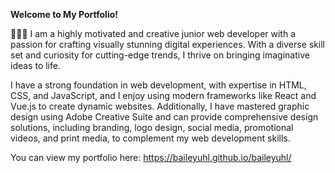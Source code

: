 **Welcome to My Portfolio!**

👩‍💻🎨 I am a highly motivated and creative junior web developer with a passion for crafting visually stunning digital experiences. With a diverse skill set and curiosity for cutting-edge trends, I thrive on bringing imaginative ideas to life. 

I have a strong foundation in web development, with expertise in HTML, CSS, and JavaScript, and I enjoy using modern frameworks like React and Vue.js to create dynamic websites. Additionally, I have mastered graphic design using Adobe Creative Suite and can provide comprehensive design solutions, including branding, logo design, social media, promotional videos, and print media, to complement my web development skills.

You can view my portfolio here: https://baileyuhl.github.io/baileyuhl/
